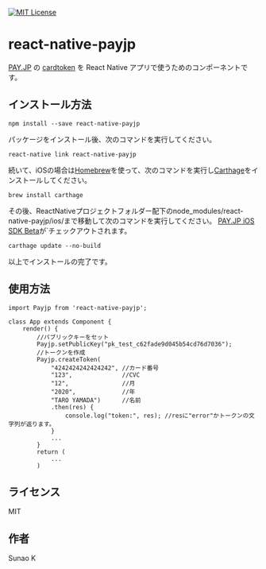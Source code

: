 [![MIT License](http://img.shields.io/badge/license-MIT-blue.svg?style=flat)](LICENSE)

# react-native-payjp

[PAY.JP](https://pay.jp/) の [cardtoken](https://pay.jp/docs/cardtoken) を React Native アプリで使うためのコンポーネントです。

## インストール方法

```
npm install --save react-native-payjp
```

パッケージをインストール後、次のコマンドを実行してください。

```
react-native link react-native-payjp
```

続いて、iOSの場合は[Homebrew](https://brew.sh/index_ja)を使って、次のコマンドを実行し[Carthage](https://github.com/Carthage/Carthage)をインストールしてください。

```
brew install carthage
```

その後、ReactNativeプロジェクトフォルダー配下のnode_modules/react-native-payjp/ios/まで移動して次のコマンドを実行してください。
[PAY.JP iOS SDK Beta](https://github.com/payjp/payjp-ios)が`チェックアウトされます。

```
carthage update --no-build
```

以上でインストールの完了です。

## 使用方法

```
import Payjp from 'react-native-payjp';

class App extends Component {
    render() {
        //パブリックキーをセット
        Payjp.setPublicKey("pk_test_c62fade9d045b54cd76d7036");
        //トークンを作成
        Payjp.createToken(
            "4242424242424242", //カード番号
            "123",              //CVC
            "12",               //月
            "2020",             //年
            "TARO YAMADA")      //名前
            .then(res) {
                console.log("token:", res); //resに"error"かトークンの文字列が返ります。
            }
            ...
        }
        return (
            ...
        )
```

## ライセンス

MIT

## 作者

Sunao K